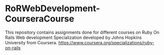 # RoRWebDevelopment-CourseraCourse
This repository contains assignments done for different courses on Ruby On Rails Web development Specialization developed by Johns Hopkins University from Coursera.  https://www.coursera.org/specializations/ruby-on-rails
